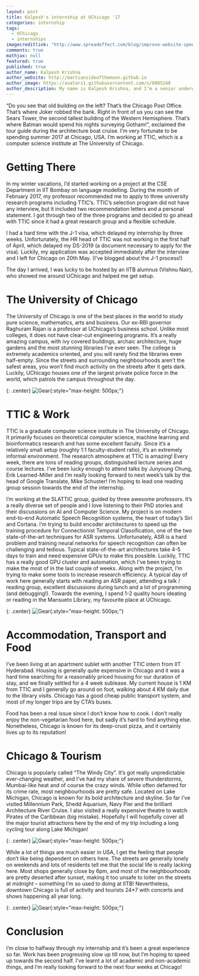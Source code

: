 ```yaml
---
layout: post
title: Kalpesh's internship at UChicago '17
categories: internship
tags:
  - UChicago
  - internships
imagecreditlink: "http://www.spreadeffect.com/blog/improve-website-speed/"
comments: true
mathjax: null
featured: true
published: true
author_name: Kalpesh Krishna
author_website: http://martiansideofthemoon.github.io
author_image: https://avatars1.githubusercontent.com/u/8805240
author_description: My name is Kalpesh Krishna, and I’m a senior undergraduate student of Electrical Engineering at IIT Bombay.
---
```



“Do you see that old building on the left? That’s the Chicago Post Office. That’s where Joker robbed the bank. Right in front of us you can see the Sears Tower, the second tallest building of the Western Hemisphere. That’s where Batman would spend his nights surveying Gotham!”, exclaimed the tour guide during the architecture boat cruise. I’m very fortunate to be spending summer 2017 at Chicago, USA. I’m working at TTIC, which is a computer science institute at The University of Chicago.

# Getting There

In my winter vacations, I’d started working on a project at the CSE Department in IIT Bombay on language modelling. During the month of February 2017, my professor recommended me to apply to three university research programs including TTIC’s. TTIC’s selection program did not have any interview, but it included two recommendation letters and a personal statement. I got through two of the three programs and decided to go ahead with TTIC since it had a great research group and a flexible schedule.

I had a hard time with the J-1 visa, which delayed my internship by three weeks. Unfortunately, the HR head of TTIC was not working in the first half of April, which delayed my DS-2019 (a document necessary to apply for the visa). Luckily, my application was accepted immediately after the interview and I left for Chicago on 20th May. (I’ve blogged about the J-1 process!)

The day I arrived, I was lucky to be hosted by an IITB alumnus (Vishnu Nair), who showed me around UChicago and helped me get setup.

# The University of Chicago

The University of Chicago is one of the best places in the world to study pure science, mathematics, arts and business. Our ex-RBI governor Raghuram Rajan is a professor at UChicago’s business school. Unlike most colleges, it does not have clear-cut engineering programs. It’s a really amazing campus, with ivy covered buildings, archaic architecture, huge gardens and the most stunning libraries I’ve ever seen. The college is extremely academics oriented, and you will rarely find the libraries even half-empty. Since the streets and surrounding neighbourhoods aren’t the safest areas, you won’t find much activity on the streets after it gets dark. Luckily, UChicago houses one of the largest private police force in the world, which patrols the campus throughout the day.

{: .center}
![Gear](http://summerblog.insightiitb.org/wp-content/uploads/2017/06/uchicago-ivy-768x432.jpg "Gear"){:style="max-height: 500px;"}

 

# TTIC & Work

TTIC is a graduate computer science institute in The University of Chicago. It primarily focuses on theoretical computer science, machine learning and bioinformatics research and has some excellent faculty. Since it’s a relatively small setup (roughly 1:1 faculty-student ratio), it’s an extremely informal environment. The research atmosphere at TTIC is amazing! Every week, there are tons of reading groups, distinguished lecture series and course lectures. I’ve been lucky enough to attend talks by Junyoung Chung, Erik Learned-Miller and I’m really looking forward to next week’s talk by the head of Google Translate, Mike Schuster! I’m hoping to lead one reading group session towards the end of the internship.

I’m working at the SLATTIC group, guided by three awesome professors. It’s a really diverse set of people and I love listening to their PhD stories and their discussions on AI and Computer Science. My project is on modern end-to-end Automatic Speech Recognition systems, the heart of today’s Siri and Cortana. I’m trying to build encoder architectures to speed up the training procedure for Connectionist Temporal Classification, one of the two state-of-the-art techniques for ASR systems. Unfortunately, ASR is a hard problem and training neural networks for speech recognition can often be challenging and tedious. Typical state-of-the-art architectures take 4-5 days to train and need expensive GPUs to make this possible. Luckily, TTIC has a really good GPU cluster and automation, which I’ve been trying to make the most of in the last couple of weeks. Along with the project, I’m trying to make some tools to increase research efficiency. A typical day of work here generally starts with reading an ASR paper, attending a talk / reading group, excellent discussions during lunch and a lot of programming (and debugging!). Towards the evening, I spend 1-2 quality hours ideating or reading in the Mansueto Library, my favourite place at UChicago.

{: .center}
![Gear](http://summerblog.insightiitb.org/wp-content/uploads/2017/06/mansueto-768x432.jpg "Gear"){:style="max-height: 500px;"}

# Accommodation, Transport and Food

I’ve been living at an apartment sublet with another TTIC intern from IIT Hyderabad. Housing is generally quite expensive in Chicago and it was a hard time searching for a reasonably priced housing for our duration of stay, and we finally settled for a 4 week sublease. My current house is 1 KM from TTIC and I generally go around on foot, walking about 4 KM daily due to the library visits. Chicago has a good cheap public transport system, and most of my longer trips are by CTA’s buses.

Food has been a real issue since I don’t know how to cook. I don’t really enjoy the non-vegetarian food here, but sadly it’s hard to find anything else. Nonetheless, Chicago is known for its deep-crust pizza, and it certainly lives up to its reputation!

# Chicago & Tourism

Chicago is popularly called “The Windy City”. It’s got really unpredictable ever-changing weather, and I’ve had my share of severe thunderstorms, Mumbai-like heat and of course the crazy winds. While often defamed for its crime rate, most neighbourhoods are pretty safe. Located on Lake Michigan, Chicago is known for its bold architecture and skyline. So far I’ve visited Millennium Park, Shedd Aquarium, Navy Pier and the brilliant Architecture River Cruise. I also visited a really expensive theatre to watch Pirates of the Caribbean (big mistake). Hopefully I will hopefully cover all the major tourist attractions here by the end of my trip including a long cycling tour along Lake Michigan!

{: .center}
![Gear](http://summerblog.insightiitb.org/wp-content/uploads/2017/06/sears_tower-768x432.jpg "Gear"){:style="max-height: 500px;"}

While a lot of things are much easier in USA, I get the feeling that people don’t like being dependent on others here. The streets are generally lonely on weekends and lots of residents tell me that the social life is really lacking here. Most shops generally close by 6pm, and most of the neighbourhoods are pretty deserted after sunset, making it too unsafe to loiter on the streets at midnight – something I’m so used to doing at IITB! Nevertheless, downtown Chicago is full of activity and tourists 24*7 with concerts and shows happening all year long.


 

{: .center}
![Gear](http://summerblog.insightiitb.org/wp-content/uploads/2017/06/museum_campus-768x432.jpg "Gear"){:style="max-height: 500px;"}

# Conclusion

I’m close to halfway through my internship and it’s been a great experience so far. Work has been progressing slow up till now, but I’m hoping to speed up towards the second half. I’ve learnt a lot of academic and non-academic things, and I’m really looking forward to the next four weeks at Chicago!
